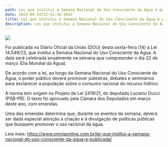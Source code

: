 ```yaml
---
path: Lei que institui a Semana Nacional do Uso Consciente da Água é publicada
date: 2023-04-14T22:52:39.265Z
title: Lei que institui a Semana Nacional do Uso Consciente da Água é publicada
description: Lei que institui a Semana Nacional do Uso Consciente da Água é publicada
---
```

<!--StartFragment-->

![](https://www.omniaonline.com.br/wp-content/uploads/2023/04/acidente-27-1.png)

Foi publicada no Diário Oficial da União (DOU) desta sexta-feira (14) a Lei 14.549/23, que institui a Semana Nacional do Uso Consciente da Água. A data será celebrada anualmente na semana que compreender o dia 22 de março (Dia Mundial da Água).

De acordo com a lei, ao longo da Semana Nacional do Uso Consciente da Água, o poder público deverá promover palestras, debates e seminários para esclarecer a população sobre o consumo racional do recurso hídrico.

A norma tem origem no Projeto de Lei 2419/21, do deputado Luciano Ducci (PSB-PR). O texto foi aprovado pela Câmara dos Deputados em março deste ano, com emendas.

Uma das emendas determina que, durante os eventos da semana, deverá ser dada especial atenção à criação e à divulgação de políticas públicas que busquem promover o uso racional da água.

Leia mais: https://www.omniaonline.com.br/lei-que-institui-a-semana-nacional-do-uso-consciente-da-agua-e-publicada/

<!--EndFragment-->